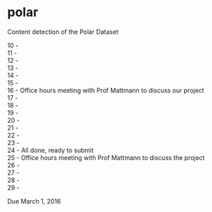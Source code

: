 # polar
Content detection of the Polar Dataset

10 -   
11 -   
12 -  
13 -  
14 -  
15 -  
16 - Office hours meeting with Prof Mattmann to discuss our project  
17 -   
18 -  
19 -  
20 -  
21 -  
22 -  
23 -  
24 - All done, ready to submit  
25 - Office hours meeting with Prof Mattmann to discuss the project  
26 -   
27 -  
28 -  
29 -  

Due March 1, 2016
